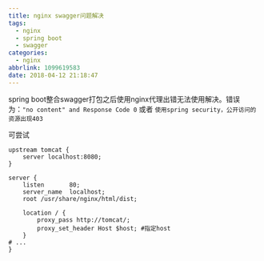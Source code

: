 ```yaml
---
title: nginx swagger问题解决
tags:
  - nginx
  - spring boot
  - swagger
categories:
  - nginx
abbrlink: 1099619583
date: 2018-04-12 21:18:47
---
```

spring boot整合swagger打包之后使用nginx代理出错无法使用解决。错误为：`"no content" and Response Code 0` 或者 `使用spring security，公开访问的资源出现403`
<!-- more -->

可尝试
``` 
upstream tomcat {
    server localhost:8080;
}

server {
    listen       80;
    server_name  localhost;
	root /usr/share/nginx/html/dist;

    location / {
        proxy_pass http://tomcat/;
        proxy_set_header Host $host; #指定host
    }
# ...
}
```

